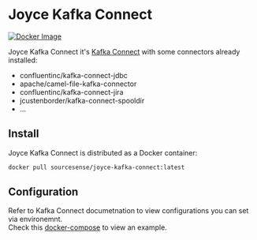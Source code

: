 # Joyce Kafka Connect

[![Docker Image](https://github.com/sourcesense/joyce-kafka-connect/actions/workflows/master.yaml/badge.svg)](https://github.com/sourcesense/joyce-kafka-connect/actions/workflows/master.yaml)

Joyce Kafka Connect it's [Kafka Connect](https://docs.confluent.io/platform/current/connect/index.html) with some connectors already installed:

- confluentinc/kafka-connect-jdbc
- apache/camel-file-kafka-connector
- confluentinc/kafka-connect-jira
- jcustenborder/kafka-connect-spooldir
- ...


## Install

Joyce Kafka Connect is distributed as a Docker container:

```bash
docker pull sourcesense/joyce-kafka-connect:latest
```

## Configuration

Refer to Kafka Connect documetnation to view configurations you can set via environemnt.  
Check this [docker-compose](https://github.com/sourcesense/joyce-compose/blob/master/docker-compose.yaml) to view an example.
